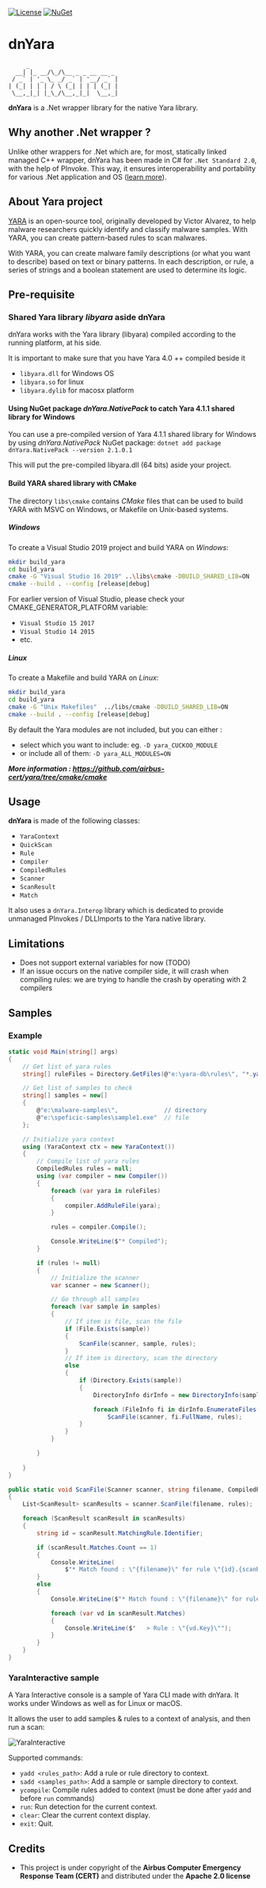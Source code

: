 [![License](https://img.shields.io/badge/License-Apache%202.0-blue.svg)](https://opensource.org/licenses/Apache-2.0)
[![NuGet](https://img.shields.io/nuget/v/dnYara.svg)](https://www.nuget.org/packages/dnYara/)

# dnYara

```
     _                         
  __| |_ __/\_/\__ _ _ __ __ _ 
 / _` | '_ \_ _/ _` | '__/ _` |
| (_| | | | / \ (_| | | | (_| |
 \__,_|_| |_\_/\__,_|_|  \__,_|
 ```

**dnYara** is a .Net wrapper library for the native Yara library. 

## Why another .Net wrapper ?
Unlike other wrappers for .Net which are, for most, statically linked managed C++ wrapper, 
dnYara has been made in C# for `.Net Standard 2.0`, with the help of PInvoke. 
This way, it ensures interoperability and portability for various .Net application and OS ([learn more](INTEROP.md)).

## About Yara project
[YARA](https://virustotal.github.io/yara/) is an open-source tool, originally developed by Victor Alvarez, to help malware researchers quickly identify and classify malware samples. With YARA, you 
can create pattern-based rules to scan malwares.

With YARA, you can create malware family descriptions (or what you want to describe) based on text or binary patterns. In each description, or rule, a series of strings and a boolean statement are used to determine its logic.

## Pre-requisite

### Shared Yara library *libyara* aside dnYara
dnYara works with the Yara library (libyara) compiled according to the running platform, at his side.

It is important to make sure that you have Yara 4.0 ++ compiled beside it
- `libyara.dll` for Windows OS
- `libyara.so` for linux
- `libyara.dylib` for macosx platform


#### Using NuGet package *dnYara.NativePack* to catch Yara 4.1.1 shared library for Windows

You can use a pre-compiled version of Yara 4.1.1 shared library for Windows by using *dnYara.NativePack* NuGet package:
`dotnet add package dnYara.NativePack --version 2.1.0.1`

This will put the pre-compiled libyara.dll (64 bits) aside your project.

#### Build YARA shared library with CMake
The directory `libs\cmake` contains *CMake* files that can be used to build YARA with MSVC on Windows, or Makefile on Unix-based systems.

##### Windows
To create  a Visual Studio 2019 project and build YARA on _Windows_:

```bash
mkdir build_yara
cd build_yara
cmake -G "Visual Studio 16 2019" ..\libs\cmake -DBUILD_SHARED_LIB=ON
cmake --build . --config [release|debug]
```

For earlier version of Visual Studio, please check your CMAKE_GENERATOR_PLATFORM variable:
- `Visual Studio 15 2017`
- `Visual Studio 14 2015`
- etc.

##### Linux
To create a Makefile and build YARA on _Linux_:

```bash
mkdir build_yara
cd build_yara
cmake -G "Unix Makefiles"  ../libs/cmake -DBUILD_SHARED_LIB=ON
cmake --build . --config [release|debug]
```

By default the Yara modules are not included, but you can either :
- select which you want to include: eg. `-D yara_CUCKOO_MODULE`
- or include all of them:  `-D yara_ALL_MODULES=ON`

***More information : https://github.com/airbus-cert/yara/tree/cmake/cmake***

## Usage

**dnYara** is made of the following classes:
- `YaraContext`
- `QuickScan`
- `Rule`
- `Compiler`
- `CompiledRules`
- `Scanner`
- `ScanResult`
- `Match`

It also uses a `dnYara.Interop` library which is dedicated to provide unmanaged PInvokes / DLLImports to the Yara native library.

## Limitations
- Does not support external variables for now (TODO)
- If an issue occurs on the native compiler side, it will crash when compiling rules: we are trying to handle the crash by operating with 2 compilers

## Samples

### Example
```C#
static void Main(string[] args)
{
    // Get list of yara rules
    string[] ruleFiles = Directory.GetFiles(@"e:\yara-db\rules\", "*.yara", SearchOption.AllDirectories).ToArray();

    // Get list of samples to check
    string[] samples = new[]
    {
        @"e:\malware-samples\",             // directory
        @"e:\speficic-samples\sample1.exe"  // file
    };

    // Initialize yara context
    using (YaraContext ctx = new YaraContext())
    {
        // Compile list of yara rules
        CompiledRules rules = null;
        using (var compiler = new Compiler())
        {
            foreach (var yara in ruleFiles)
            {
                compiler.AddRuleFile(yara);
            }

            rules = compiler.Compile();

            Console.WriteLine($"* Compiled");
        }

        if (rules != null)
        {
            // Initialize the scanner
            var scanner = new Scanner();

            // Go through all samples
            foreach (var sample in samples)
            {
                // If item is file, scan the file
                if (File.Exists(sample))
                {
                    ScanFile(scanner, sample, rules);
                }
                // If item is directory, scan the directory
                else
                {
                    if (Directory.Exists(sample))
                    {
                        DirectoryInfo dirInfo = new DirectoryInfo(sample);

                        foreach (FileInfo fi in dirInfo.EnumerateFiles("*", SearchOption.AllDirectories))
                            ScanFile(scanner, fi.FullName, rules);
                    }
                }
            }

        }
                
    }
}

public static void ScanFile(Scanner scanner, string filename, CompiledRules rules)
{
    List<ScanResult> scanResults = scanner.ScanFile(filename, rules);

    foreach (ScanResult scanResult in scanResults)
    {
        string id = scanResult.MatchingRule.Identifier;

        if (scanResult.Matches.Count == 1)
        {
            Console.WriteLine(
                $"* Match found : \"{filename}\" for rule \"{id}.{scanResult.Matches.First().Key}\"");
        }
        else
        {
            Console.WriteLine($"* Match found : \"{filename}\" for rule \"{id}\":");

            foreach (var vd in scanResult.Matches)
            {
                Console.WriteLine($"   > Rule : \"{vd.Key}\"");
            }
        }
    }
}
```

### YaraInteractive sample

A Yara Interactive console is a sample of Yara CLI made with dnYara. It works under Windows as well as for Linux or macOS.

It allows the user to add samples & rules to a context of analysis, and then run a scan:

![YaraInteractive](Resources/yara-interactive.png)

Supported commands:
- `yadd <rules_path>`: Add a rule or rule directory to context.
- `sadd <samples_path>`: Add a sample or sample directory to context.
- `ycompile`: Compile rules added to context (must be done after `yadd` and before `run` commands)
- `run`: Run detection for the current context.
- `clear`: Clear the current context display.
- `exit`: Quit.

## Credits
- This project is under copyright of the **Airbus Computer Emergency Response Team (CERT)** and distributed under the **Apache 2.0 license**

